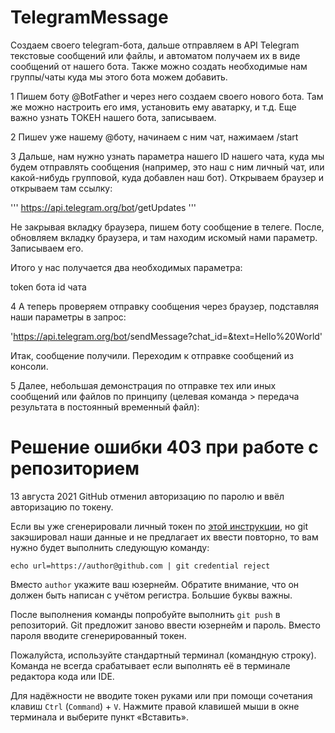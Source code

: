 # TelegramMessage

Создаем своего telegram-бота, дальше отправляем в API Telegram текстовые сообщений или файлы, и автоматом получаем их в виде сообщений от нашего бота. Также можно создать необходимые нам группы/чаты куда мы этого бота можем добавить.

1 Пишем боту @BotFather и через него создаем своего нового бота. Там же можно настроить его имя, установить ему аватарку, и т.д. Еще важно узнать ТОКЕН нашего бота, записываем.

2 Пишеv уже нашему @боту, начинаем с ним чат, нажимаем /start

3 Дальше, нам нужно узнать параметра нашего ID нашего чата, куда мы будем отправлять сообщения (например, это наш с ним личный чат, или какой-нибудь групповой, куда добавлен наш бот). Открываем браузер и открываем там ссылку: 

'''
https://api.telegram.org/bot<token>/getUpdates
'''

Не закрывая вкладку браузера, пишем боту сообщение в телеге. После, обновляем вкладку браузера, и там находим искомый нами параметр. Записываем его.

Итого у нас получается два необходимых параметра:

token бота
id чата

4 А теперь проверяем отправку сообщения через браузер, подставляя наши параметры в запрос: 

'https://api.telegram.org/bot<token>/sendMessage?chat_id=<chatId>&text=Hello%20World'

Итак, сообщение получили. Переходим к отправке сообщений из консоли.

5 Далее, небольшая демонстрация по отправке тех или иных сообщений или файлов по принципу (целевая команда > передача результата в постоянный временный файл):

























# Решение ошибки 403 при работе с репозиторием

13 августа 2021 GitHub отменил авторизацию по паролю и ввёл авторизацию по токену.

Если вы уже сгенерировали личный токен по [этой инструкции](../github-access-token/), но git закэшировал наши данные и не предлагает их ввести повторно, то вам нужно будет выполнить следующую команду:

```
echo url=https://author@github.com | git credential reject
```

Вместо `author` укажите ваш юзернейм. Обратите внимание, что он должен быть написан с учётом регистра. Большие буквы важны.

После выполнения команды попробуйте выполнить `git push` в репозиторий. Git предложит заново ввести юзернейм и пароль. Вместо пароля вводите сгенерированный токен. 

Пожалуйста, используйте стандартный терминал (командную строку). Команда не всегда срабатывает если выполнять её в терминале редактора кода или IDE. 

Для надёжности не вводите токен руками или при помощи сочетания клавиш `Ctrl` (`Command`) + `V`. Нажмите правой клавишей мыши в окне терминала и выберите пункт «Вставить».

